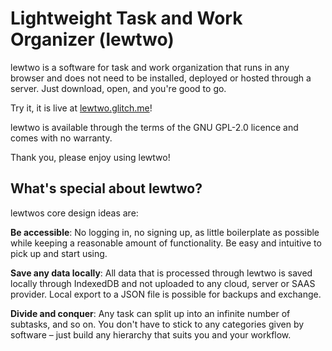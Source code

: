 # Lightweight Task and Work Organizer (lewtwo)

lewtwo is a software for task and work organization that runs in any browser and does not need to be installed, deployed or hosted through a server. Just download, open, and you're good to go.

Try it, it is live at [lewtwo.glitch.me](https://lewtwo.glitch.me/)!

lewtwo is available through the terms of the GNU GPL-2.0 licence and comes with no warranty. 

Thank you, please enjoy using lewtwo!

## What's special about lewtwo?
lewtwos core design ideas are:

**Be accessible**: No logging in, no signing up, as little boilerplate as possible while keeping a reasonable amount of functionality. Be easy and intuitive to pick up and start using.

**Save any data locally**: All data that is processed through lewtwo is saved locally through IndexedDB and not uploaded to any cloud, server or SAAS provider. Local export to a JSON file is possible for backups and exchange.

**Divide and conquer**: Any task can split up into an infinite number of subtasks, and so on. You don't have to stick to any categories given by software &ndash; just build any hierarchy that suits you and your workflow.
